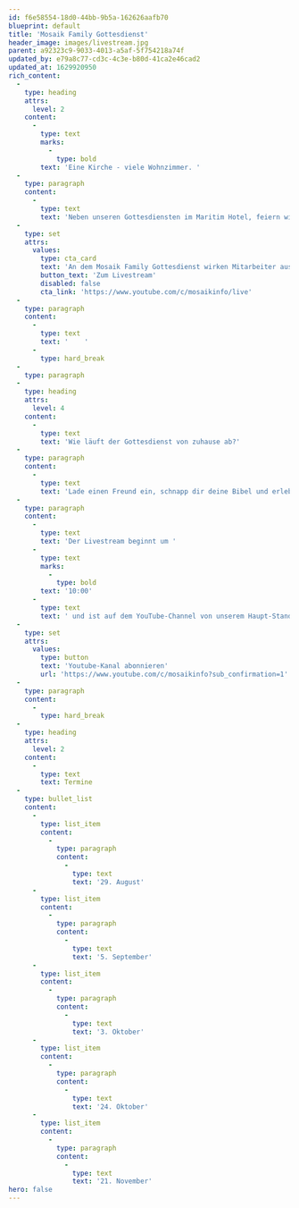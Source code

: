 ```yaml
---
id: f6e58554-18d0-44bb-9b5a-162626aafb70
blueprint: default
title: 'Mosaik Family Gottesdienst'
header_image: images/livestream.jpg
parent: a92323c9-9033-4013-a5af-5f754218a74f
updated_by: e79a8c77-cd3c-4c3e-b80d-41ca2e46cad2
updated_at: 1629920950
rich_content:
  -
    type: heading
    attrs:
      level: 2
    content:
      -
        type: text
        marks:
          -
            type: bold
        text: 'Eine Kirche - viele Wohnzimmer. '
  -
    type: paragraph
    content:
      -
        type: text
        text: 'Neben unseren Gottesdiensten im Maritim Hotel, feiern wir einmal im Monat gemeinsam mit den drei anderen Standorten, unserer Mosaik Family, einen Online-Gottesdienst, der von der Mosaik Ulm aus ausgestrahlt wird.'
  -
    type: set
    attrs:
      values:
        type: cta_card
        text: 'An dem Mosaik Family Gottesdienst wirken Mitarbeiter aus allen vier Standorten mit. Du findest den Livestream auf dem YouTube Channel der Mosaik Ulm.'
        button_text: 'Zum Livestream'
        disabled: false
        cta_link: 'https://www.youtube.com/c/mosaikinfo/live'
  -
    type: paragraph
    content:
      -
        type: text
        text: '    '
      -
        type: hard_break
  -
    type: paragraph
  -
    type: heading
    attrs:
      level: 4
    content:
      -
        type: text
        text: 'Wie läuft der Gottesdienst von zuhause ab?'
  -
    type: paragraph
    content:
      -
        type: text
        text: 'Lade einen Freund ein, schnapp dir deine Bibel und erlebt zusammen von Zuhause aus, eine geniale Zeit in Gottes Gegenwart! Euch erwartet eine starke Lobpreiszeit und eine relevante, ermutigende Message. '
  -
    type: paragraph
    content:
      -
        type: text
        text: 'Der Livestream beginnt um '
      -
        type: text
        marks:
          -
            type: bold
        text: '10:00'
      -
        type: text
        text: ' und ist auf dem YouTube-Channel von unserem Haupt-Standort Ulm zu finden. Am besten abonnierst du den Kanal:'
  -
    type: set
    attrs:
      values:
        type: button
        text: 'Youtube-Kanal abonnieren'
        url: 'https://www.youtube.com/c/mosaikinfo?sub_confirmation=1'
  -
    type: paragraph
    content:
      -
        type: hard_break
  -
    type: heading
    attrs:
      level: 2
    content:
      -
        type: text
        text: Termine
  -
    type: bullet_list
    content:
      -
        type: list_item
        content:
          -
            type: paragraph
            content:
              -
                type: text
                text: '29. August'
      -
        type: list_item
        content:
          -
            type: paragraph
            content:
              -
                type: text
                text: '5. September'
      -
        type: list_item
        content:
          -
            type: paragraph
            content:
              -
                type: text
                text: '3. Oktober'
      -
        type: list_item
        content:
          -
            type: paragraph
            content:
              -
                type: text
                text: '24. Oktober'
      -
        type: list_item
        content:
          -
            type: paragraph
            content:
              -
                type: text
                text: '21. November'
hero: false
---
```

